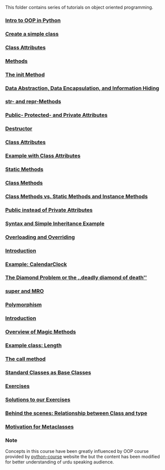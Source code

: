 This folder contains series of tutorials on object oriented programming.

### [Intro to OOP in Python](https://github.com/AtrCheema/python-courses/blob/master/OOP/lesson_1.ipynb)

### [Create a simple class](https://github.com/AtrCheema/python-courses/blob/master/OOP/lesson_2.ipynb)

### [Class Attributes](https://github.com/AtrCheema/python-courses/blob/master/OOP/lesson_3.ipynb)

### [Methods](https://github.com/AtrCheema/python-courses/blob/master/OOP/lesson_4.ipynb)

### [The __init__ Method](https://github.com/AtrCheema/python-courses/blob/master/OOP/lesson_5.ipynb)

### [Data Abstraction, Data Encapsulation, and Information Hiding]()

### [__str__- and __repr__-Methods]()

### [Public- Protected- and Private Attributes]()

### [Destructor]()

### [Class Attributes]()

### [Example with Class Attributes]()

### [Static Methods]()

### [Class Methods]()

### [Class Methods vs. Static Methods and Instance Methods]()


### [Public instead of Private Attributes]()


### [Syntax and Simple Inheritance Example]()

### [Overloading and Overriding]()

### [Introduction]()

### [Example: CalendarClock]()

### [The Diamond Problem or the ,,deadly diamond of death'']()

### [super and MRO]()

### [Polymorphism]()

### [Introduction]()

### [Overview of Magic Methods]()

### [Example class: Length]()

### [The __call__ method]()

### [Standard Classes as Base Classes]()

### [Exercises]()

### [Solutions to our Exercises]()

### [Behind the scenes: Relationship between Class and type]()

### [Motivation for Metaclasses]()

### Note
Concepts in this course have been greatly influenced by OOP course provided by [python-course](https://www.python-course.eu/python3_object_oriented_programming.php) website the but the content has been modified for better understanding of urdu speaking audience.
